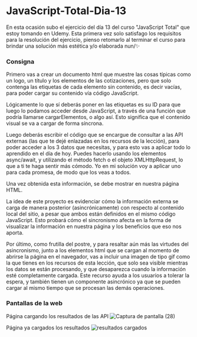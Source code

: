 # JavaScript-Total-Dia-13
En esta ocasión subo el ejercicio del día 13 del curso "JavaScript Total" que estoy tomando en Udemy. Esta primera vez solo satisfago los requisitos para la resolución del ejercicio, pienso retomarlo al terminar el curso para brindar una solución más estética y/o elaborada nun/✨

### Consigna
Primero vas a crear un documento html que muestre las cosas típicas como un logo, 
un título y los elementos de las cotizaciones, pero que solo contenga las etiquetas 
de cada elemento sin contenido, es decir vacías, para poder cargar su contenido vía código JavaScript. 

Lógicamente lo que sí deberás poner en las etiquetas es su ID para que luego lo podamos acceder desde JavaScript, 
a través de una función que podría llamarse cargarElementos, o algo así. 
Esto significa que el contenido visual se va a cargar de forma síncrona. 

Luego deberás escribir el código que se encargue de consultar a las API externas 
(las que te dejé enlazadas en los recursos de la lección), para poder acceder a los 3 datos que necesitas, 
y para esto vas a aplicar todo lo aprendido en el día de hoy. Puedes hacerlo usando los elementos async/await, 
y utilizando el método fetch o el objeto XMLHttpRequest, lo que a ti te haga sentir más cómodo. 
Yo en mi solución voy a aplicar uno para cada promesa, de modo que los veas a todos.

Una vez obtenida esta información, se debe mostrar en nuestra página HTML.

La idea de este proyecto es evidenciar cómo la información externa se carga de manera posterior 
(asincrónicamente) con respecto al contenido local del sitio, a pesar que ambos están definidos 
en el mismo código JavaScript. Esto probará cómo el sincronismo afecta en la forma de visualizar 
la información en nuestra página y los beneficios que eso nos aporta.

Por último, como frutilla del postre, y para resaltar aún más las virtudes del asincronismo, 
junto a los elementos html que se cargan al momento de abrirse la página en el navegador, 
vas a incluir una imagen de tipo gif como la que tienes en los recursos de esta lección, 
que solo sea visible mientras los datos se están procesando, y que desaparezca cuando la información esté completamente cargada. 
Este recurso ayuda a los usuarios a tolerar la espera, y también tienen un componente asincrónico 
ya que se pueden cargar al mismo tiempo que se procesan las demás operaciones.

### Pantallas de la web
Página cargando los resultados de las API
![Captura de pantalla (28)](https://github.com/Alejandro-Az/JavaScript-Total-Dia-13/assets/105530752/c92d1419-6ffa-4c3f-9593-c76447ba6e2b)

Página ya cargados los resultados
![resultados cargados](https://github.com/Alejandro-Az/JavaScript-Total-Dia-13/assets/105530752/7afac30d-7347-4912-ab30-be3e04104302)
